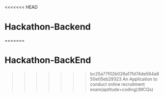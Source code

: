 <<<<<<< HEAD
# Hackathon-Backend
=======
# Hackathon-BackEnd
>>>>>>> bc25a77f02b026a17fd74de564a850e05eb29323
An Application to conduct  online recruitment exam(aptitude+coding)(MCQs)

